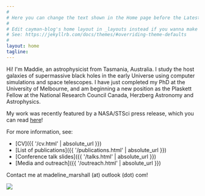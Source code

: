 ```yaml
---
#
# Here you can change the text shown in the Home page before the Latest Posts section.
#
# Edit cayman-blog's home layout in _layouts instead if you wanna make some changes
# See: https://jekyllrb.com/docs/themes/#overriding-theme-defaults
#
layout: home
tagline:
---
```


Hi! I'm Maddie, an astrophysicist from Tasmania, Australia. I study the host galaxies of supermassive black holes in the early Universe using computer simulations and space telescopes.
I have just completed my PhD at the University of Melbourne, and am beginning a new position as the Plaskett Fellow at the National Research Council Canada, Herzberg Astronomy and Astrophysics.

My work was recently featured by a NASA/STSci press release, which you can read [here](https://www.nasa.gov/feature/goddard/2020/simulations-show-webb-telescope-can-reveal-distant-galaxies-hidden-in-quasars-glare/)!

For more information, see:
- [CV]({{ '/cv.html' | absolute_url }})  
- [List of publications]({{ '/publications.html' | absolute_url }})  
- [Conference talk slides]({{ '/talks.html' | absolute_url }})
- [Media and outreach]({{ '/outreach.html' | absolute_url }}) 

Contact me at madeline_marshall (at) outlook (dot) com!

<img src='../../me.png' border="0" style="padding:0px; display: block; line-height: 0px; font-size: 0px; border:0px;" align="top">

